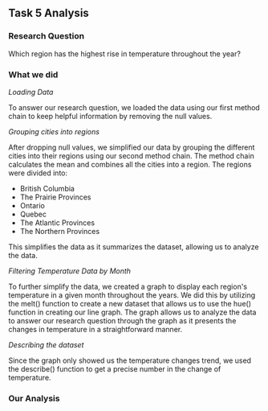 ## Task 5 Analysis

### **Research Question**
Which region has the highest rise in temperature throughout the year? 

### **What we did**
*Loading Data*

To answer our research question, we loaded the data using our first method chain to keep helpful information by removing the null values. 

*Grouping cities into regions*

After dropping null values, we simplified our data by grouping the different cities into their regions using our second method chain. The method chain calculates the mean and combines all the cities into a region. The regions were divided into:
 - British Columbia 
 - The Prairie Provinces
 - Ontario 
 - Quebec 
 - The Atlantic Provinces 
 - The Northern Provinces

This simplifies the data as it summarizes the dataset, allowing us to analyze the data. 

*Filtering Temperature Data by Month*

To further simplify the data, we created a graph to display each region's temperature in a given month throughout the years. We did this by utilizing the melt() function to create a new dataset that allows us to use the hue() function in creating our line graph. The graph allows us to analyze the data to answer our research question through the graph as it presents the changes in temperature in a straightforward manner. 

*Describing the dataset*

Since the graph only showed us the temperature changes trend, we used the describe() function to get a precise number in the change of temperature. 

### **Our Analysis**

